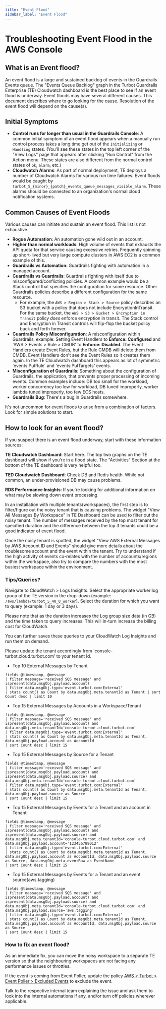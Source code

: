```yaml
---
title: "Event Flood"
sidebar_label: "Event Flood"
---
```


# Troubleshooting Event Flood in the AWS Console

## What is an Event flood?

An event flood is a large and sustained backlog of events in the Guardrails Events queue. The "Events Queue Backlog" graph in the Turbot Guardrails Enterprise (TE) Cloudwatch dashboard is the best place to see if an event flood is underway. Event floods may have several different causes. This document describes where to go looking for the cause. Resolution of the event flood will depend on the cause(s).

## Initial Symptoms

- **Control runs for longer than usual in the Guardrails Console**: A common initial symptom of an event flood appears when a manually run control process takes a long time get out of the `Initializing` or `Handling` states. (You'll see these states in the top left corner of the "View Logs" page that appears after clicking "Run Control" from the Action menu. These states are also different from the normal control states of `ok`, `alarm`, etc.)
- **Cloudwatch Alarms**: As part of normal deployment, TE deploys a number of Cloudwatch Alarms for various run time failures. Event floods would be caught by `turbot_5_{minor}_{patch}_events_queue_messages_visible_alarm`. These alarms should be connected to an organization's normal cloud notification systems.

## Common Causes of Event Floods

Various causes can initiate and sustain an event flood. This list is not exhaustive.

- **Rogue Automation**: An automation gone wild out in an account.
- **Higher than normal workloads**: High volume of events that exhausts the API quota for that service causing excessive retries. Frequently spinning up short-lived but very large compute clusters in AWS EC2 is a common example of this.
- **Guardrails vs Automation**: Guardrails fighting with automation in a managed account.
- **Guardrails vs Guardrails**: Guardrails fighting with itself due to misconfigured/conflicting policies. A common example would be a Stack control that specifies the configuration for some resource. Other Guardrails policies describe a different configuration for the same resource.
  - For example, the `AWS > Region > Stack > Source` policy describes an S3 bucket with a policy that does not include EncryptionInTransit. For the same bucket, the `AWS > S3 > Bucket > Encryption in Transit` policy *does* enforce encryption in transit. The Stack control and Encryption in Transit controls will flip-flop the bucket policy back and forth forever.
- **Guardrails Policy Misconfiguration**: A misconfiguration within Guardrails, example: Setting Event Handlers to **Enforce: Configured** and 'AWS > Events > Rule > CMDB' to **Enforce: Disabled**. The Event Handlers create Event Rules, but the Rule CMDB will delete them from CMDB. Event Handlers don't see the Event Rules so it creates them again. In the TE Cloudwatch dashboard this appears as lot of symmetric 'events:PutRule' and 'events:PutTargets' events.
- **Misconfiguration of Guardrails**: Something about the configuration of Guardrails, the application, that prevents proper processing of incoming events. Common examples include: DB too small for the workload, worker concurrency too low for workload, DB tuned improperly, worker lambda tuned improperly, too few ECS hosts.
- **Guardrails Bug**: There's a bug in Guardrails somewhere.

It's not uncommon for event floods to arise from a combination of factors. Look for simple solutions to start.

## How to look for an event flood?

If you suspect there is an event flood underway, start with these information sources:

**TE Cloudwatch Dashboard**: Start here. The top two graphs on the TE dashboard will show if you're in a flood state. The "Activities" Section at the bottom of the TE dashboard is very helpful too.

**TED Cloudwatch Dashboard**: Check DB and Redis health. While not common, an under-provisioned DB may cause problems.

**RDS Performance Insights**: If you're looking for additional information on what may be slowing down event processing.

In an installation with multiple tenants(workspaces), the first step is to filter/figure out the noisy tenant that is causing problems. The widget "View All Messages By Workspace" in TE Dashboard can be used to filter out the noisy tenant. The number of messages received by the top most tenant for specified duration and the difference between the top 3 tenants could be a good indicator of event flood.

Once the noisy tenant is spotted, the widget "View AWS External Messages by AWS Account ID and Events" should give more details about the troublesome account and the event within the tenant. Try to understand if the high activity of events co-relates with the number of accounts/regions within the workspace, also try to compare the numbers with the most busiest workspace within the environment.

### Tips/Queries?

Navigate to CloudWatch > Logs Insights. Select the appropriate worker log group of the TE version in the drop-down (example: `/aws/lambda/turbot_5_40_0_worker`). Select the duration for which you want to query (example: 1 day or 3 days).

Please note that as the duration increases the Log group size data (in GB) and the time taken to query increases. This will in-turn increase the billing cost for CloudWatch.

You can further saves these queries to your CloudWatch Log Insights and run them on demand.

Please update the tenant accordingly from 'console-turbot.cloud.turbot.com' to your tenant Id.

* Top 10 External Messages by Tenant
```
fields @timestamp, @message
| filter message='received SQS message' and ispresent(data.msgObj.payload.account)
| filter data.msgObj.type='event.turbot.com:External'
| stats count() as Count by data.msgObj.meta.tenantId as Tenant | sort Count desc | limit 10
```

* Top 15 External Messages by Accounts in a Workspace/Tenant
```
fields @timestamp, @message
| filter message='received SQS message' and ispresent(data.msgObj.payload.account) and data.msgObj.meta.tenantId='console-turbot.cloud.turbot.com'
| filter data.msgObj.type='event.turbot.com:External'
| stats count() as Count by data.msgObj.meta.tenantId as Tenant, data.msgObj.payload.account as AccountId
| sort Count desc | limit 15
```

* Top 15 External Messages by Source for a Tenant
```
fields @timestamp, @message
| filter message='received SQS message' and ispresent(data.msgObj.payload.account) and ispresent(data.msgObj.payload.source) and data.msgObj.meta.tenantId='console-turbot.cloud.turbot.com'
| filter data.msgObj.type='event.turbot.com:External'
| stats count() as Count by data.msgObj.meta.tenantId as Tenant, data.msgObj.payload.source as Source
| sort Count desc | limit 15
```

* Top 15 External Messages by Events for a Tenant and an account in Tenant
```
fields @timestamp, @message
| filter message='received SQS message' and ispresent(data.msgObj.payload.account) and ispresent(data.msgObj.payload.source) and data.msgObj.meta.tenantId='console-turbot.cloud.turbot.com' and data.msgObj.payload.account='123456789012'
| filter data.msgObj.type='event.turbot.com:External'
| stats count() as Count by data.msgObj.meta.tenantId as Tenant, data.msgObj.payload.account as AccountId, data.msgObj.payload.source as Source, data.msgObj.meta.eventRaw as EventName
| sort Count desc | limit 15
```

* Top 15 External Messages by Events for a Tenant and an event source(aws.tagging)
```
fields @timestamp, @message
| filter message='received SQS message' and ispresent(data.msgObj.payload.account) and ispresent(data.msgObj.payload.source) and data.msgObj.meta.tenantId='console-turbot.cloud.turbot.com' and data.msgObj.payload.source='aws.tagging'
| filter data.msgObj.type='event.turbot.com:External'
| stats count() as Count by data.msgObj.meta.tenantId as Tenant, data.msgObj.payload.account as AccountId, data.msgObj.payload.source as Source
| sort Count desc | limit 15
```

### How to fix an event flood?
As an immediate fix, you can move the noisy workspace to a separate TE version so that the neighbouring workspaces are not facing any performance issues or throttles.

If the event is coming from Event Poller, update the policy [AWS > Turbot > Event Poller > Excluded Events](https://turbot.com/guardrails/docs/mods/aws/aws/policy#aws--turbot--event-poller--excluded-events) to exclude the event.

Talk to the respective internal team explaining the issue and ask them to look into the internal automations if any, and/or turn off policies wherever applicable.
